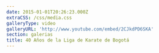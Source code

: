 ```yaml
---
date: 2015-01-01T20:26:23.000Z
extraCSS: /css/media.css
galleryType: video
galleryURL: 'http://www.youtube.com/embed/2CJkdPD6SKA'
section: galerias
title: 40 Años de la Liga de Karate de Bogotá
---
```



